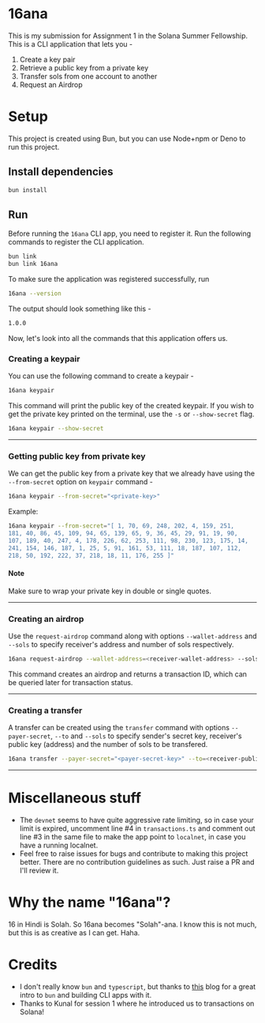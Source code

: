 # 16ana

This is my submission for Assignment 1 in the Solana Summer Fellowship. This is a CLI application that lets you -
1. Create a key pair
2. Retrieve a public key from a private key
3. Transfer sols from one account to another
4. Request an Airdrop

# Setup

This project is created using Bun, but you can use Node+npm or Deno to run this project.

## Install dependencies

```sh
bun install
```

## Run

Before running the `16ana` CLI app, you need to register it. Run the following commands to register the CLI application.
    
```sh
bun link
bun link 16ana
```

To make sure the application was registered successfully, run
    
```sh
16ana --version
```

The output should look something like this -
    
```sh
1.0.0
```

Now, let's look into all the commands that this application offers us.

### Creating a keypair

You can use the following command to create a keypair -
    
```sh
16ana keypair
```
This command will print the public key of the created keypair.
If you wish to get the private key printed on the terminal, use the `-s` or `--show-secret` flag.
    
```sh
16ana keypair --show-secret
```

----

### Getting public key from private key

We can get the public key from a private key that we already have using the `--from-secret` option on `keypair` command -
    
```sh
16ana keypair --from-secret="<private-key>"
```

Example:
    
```sh
16ana keypair --from-secret="[ 1, 70, 69, 248, 202, 4, 159, 251,
181, 40, 86, 45, 109, 94, 65, 139, 65, 9, 36, 45, 29, 91, 19, 90,
107, 189, 40, 247, 4, 178, 226, 62, 253, 111, 98, 230, 123, 175, 14,
241, 154, 146, 187, 1, 25, 5, 91, 161, 53, 111, 18, 187, 107, 112,
218, 50, 192, 222, 37, 218, 18, 11, 176, 255 ]"
```

#### Note

Make sure to wrap your private key in double or single quotes.

----

### Creating an airdrop

Use the `request-airdrop` command along with options `--wallet-address` and `--sols` to specify receiver's address and number of sols respectively.
    
```sh
16ana request-airdrop --wallet-address=<receiver-wallet-address> --sols=<number-of-sols>
```
This command creates an airdrop and returns a transaction ID, which can be queried later for transaction status.

----

### Creating a transfer

A transfer can be created using the `transfer` command with options `--payer-secret`, `--to` and `--sols` to specify sender's secret key, receiver's public key (address) and the number of sols to be transfered.
    
```sh
16ana transfer --payer-secret="<payer-secret-key>" --to=<receiver-public-key> --sols=<number-of-sols-to-be-transfered>
```

----

# Miscellaneous stuff
- The `devnet` seems to have quite aggressive rate limiting, so in case your limit is expired, uncomment line #4 in `transactions.ts` and comment out line #3 in the same file to make the app point to `localnet`, in case you have a running localnet.
- Feel free to raise issues for bugs and contribute to making this project better. There are no contribution guidelines as such. Just raise a PR and I'll review it.

# Why the name "16ana"?
16 in Hindi is Solah. So 16ana becomes "Solah"-ana. I know this is not much, but this is as creative as I can get. Haha.

# Credits
- I don't really know `bun` and `typescript`, but thanks to [this](https://balamurugan16.hashnode.dev/blazingly-fast-cli-with-bun) blog for a great intro to `bun` and building CLI apps with it.
- Thanks to Kunal for session 1 where he introduced us to transactions on Solana!